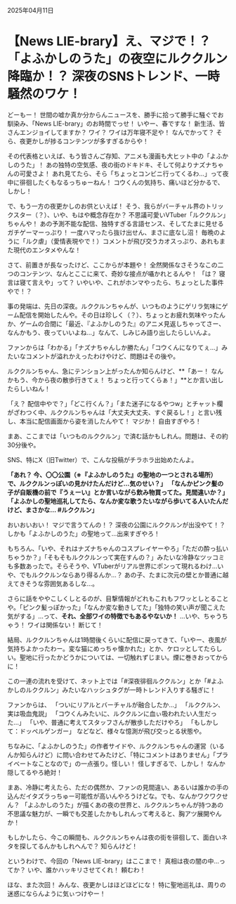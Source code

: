 2025年04月11日

# 【News LIE-brary】え、マジで！？「よふかしのうた」の夜空にルククルン降臨か！？ 深夜のSNSトレンド、一時騒然のワケ！

どーもー！ 世間の嘘か真か分からんニュースを、勝手に拾って勝手に騒ぐでお馴染み、「News LIE-brary」のお時間でっせ！ いやー、春ですな！ 新生活、皆さんエンジョイしてますか？ ワイ？ ワイは万年寝不足や！ なんでかって？ そら、夜更かしが捗るコンテンツが多すぎるからや！

その代表格といえば、もう皆さんご存知、アニメも漫画も大ヒット中の「よふかしのうた」！ あの独特の空気感、夜の街のドキドキ、そして何よりナズナちゃんの可愛さよ！ あれ見てたら、そら「ちょっとコンビニ行ってくるわ…」って夜中に徘徊したくもなるっちゅーねん！ コウくんの気持ち、痛いほど分かるで、しかし！

で、もう一方の夜更かしのお供といえば！ そう、我らがバーチャル界のトリックスター（？）、いや、もはや概念存在か？ 不思議可愛いVTuber「ルククルン」ちゃんや！ あの予測不能な配信、独特すぎる言語センス、そしてたまに見せるガチゲーマーっぷり！ 一度ハマったら抜け出せん、まさに底なし沼！ 毎晩のように「ルク虐」（愛情表現やで！）コメントが飛び交うカオスっぷり、あれもまた現代のエンタメやんな！

さて、前置きが長なったけど、ここからが本題や！ 全然関係なさそうなこの二つのコンテンツ、なんとここに来て、奇妙な接点が囁かれとるんや！ 「は？ 寝言は寝て言えや」って？ いやいや、これがホンマやったら、ちょっとした事件やで！？

事の発端は、先日の深夜。ルククルンちゃんが、いつものようにゲリラ気味にゲーム配信を開始したんや。その日は珍しく（？）、ちょっとお疲れ気味やったんか、ゲームの合間に「最近、『よふかしのうた』のアニメ見返しちゃってさー、なんかもう、夜っていいよね…」なんて、しみじみ語り出したらしいんよ。

ファンからは「わかる」「ナズナちゃんしか勝たん」「コウくんになりてぇ…」みたいなコメントが溢れかえったわけやけど、問題はその後や。

ルククルンちゃん、急にテンション上がったんか知らんけど、**「あー！ なんかもう、今から夜の散歩行きてぇ！ ちょっと行ってくらぁ！」**とか言い出したらしいねん！

「え？ 配信中やで？」「どこ行くん？」「また迷子になるやつw」とチャット欄がざわつく中、ルククルンちゃんは「大丈夫大丈夫、すぐ戻るし！」と言い残し、本当に配信画面から姿を消したんやて！ マジか！ 自由すぎやろ！

まあ、ここまでは「いつものルククルン」で済む話かもしれん。問題は、その約30分後や。

SNS、特にX（旧Twitter）で、こんな投稿がチラホラ出始めたんよ。

**「あれ？ 今、〇〇公園（※『よふかしのうた』の聖地の一つとされる場所）で、ルククルンっぽいの見かけたんだけど…気のせい？」**
**「なんかピンク髪の子が自販機の前で『うぇーい』とか言いながら飲み物買ってた。見間違いか？」**
**「よふかしの聖地巡礼してたら、なんか変な歌うたいながら歩いてる人いたんだけど、まさかな… #ルククルン」**

おいおいおい！ マジで言うてんの！？ 深夜の公園にルククルンが出没やて！？ しかも「よふかしのうた」の聖地って…出来すぎやろ！

もちろん、「いや、それはナズナちゃんのコスプレイヤーやろ」「ただの酔っ払いちゃうか？」「そもそもルククルンって実在すんの？」みたいな冷静なツッコミも多数あったで。そらそうや、VTuberがリアル世界にポンって現れるわけ…いや、でもルククルンならあり得るんか…？ あの子、たまに次元の壁とか普通に越えてきそうな雰囲気あるしな…。

さらに話をややこしくしとるのが、目撃情報がどれもこれもフワッとしとることや。「ピンク髪っぽかった」「なんか変な動きしてた」「独特の笑い声が聞こえた気がする」…って、**それ、全部ワイの特徴でもあるやないか！** …いや、ちゃうちゃう！ ワイは関係ない！ 断じて！

結局、ルククルンちゃんは1時間後くらいに配信に戻ってきて、「いやー、夜風が気持ちよかったわー。変な猫にめっちゃ懐かれた」とか、ケロッとしてたらしい。聖地に行ったかどうかについては、一切触れずじまい。煙に巻きおってからに！

この一連の流れを受けて、ネット上では「#深夜徘徊ルククルン」とか「#よふかしのルククルン」みたいなハッシュタグが一時トレンド入りする騒ぎに！

ファンからは、
「ついにリアルとバーチャルが融合したか…」
「ルククルン、実は吸血鬼説」
「コウくんみたいに、ルククルンに血ぃ吸われたい人生だった…」
「いや、普通に考えてスタッフさんが散歩しただけやろ」
「もしかして：ドッペルゲンガー」
などなど、様々な憶測が飛び交っとる状態や。

ちなみに、「よふかしのうた」の作者サイドや、ルククルンちゃんの運営（いるんか知らんけど）に問い合わせてみたけど、「特にコメントはありません」「プライベートなことなので」の一点張り。怪しい！ 怪しすぎるで、しかし！ なんか隠してるやろ絶対！

まあ、冷静に考えたら、ただの偶然か、ファンの見間違い、あるいは誰かの手の込んだイタズラっちゅー可能性が高いんやろうけどな。でも、なんかワクワクせん？ 「よふかしのうた」が描くあの夜の世界と、ルククルンちゃんが持つあの不思議な魅力が、一瞬でも交差したかもしれんって考えると、胸アツ展開やんか！

もしかしたら、今この瞬間も、ルククルンちゃんは夜の街を徘徊して、面白いネタを探してるんかもしれへんで？ 知らんけど！

というわけで、今回の「News LIE-brary」はここまで！ 真相は夜の闇の中…ってか？ いや、誰かハッキリさせてくれ！ 頼むわ！

ほな、また次回！ みんな、夜更かしはほどほどにな！ 特に聖地巡礼は、周りの迷惑にならんように気ぃつけやー！